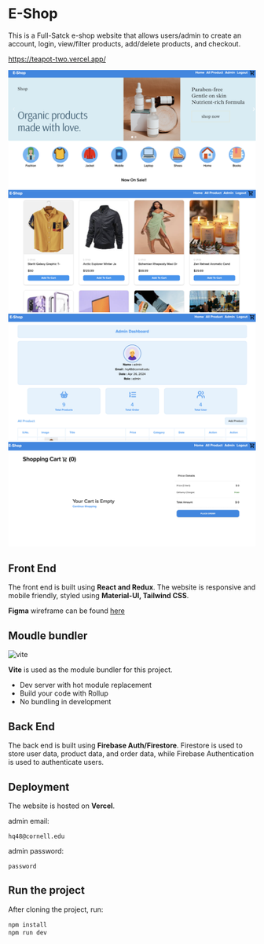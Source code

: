 # E-Shop

This is a Full-Satck e-shop website that allows users/admin to create an account, login, view/filter products, add/delete products, and checkout.

https://teapot-two.vercel.app/

![Home](./public/img/home.png)
![Product](./public/img/product.png)
![Admin](./public/img/admin.png)
![Cart](./public/img/cart.png)

## Front End

The front end is built using **React and Redux**. The website is responsive and mobile friendly, styled using **Material-UI, Tailwind CSS**.

**Figma** wireframe can be found [here](https://www.figma.com/file/CI6a6qwYxDQ1NXVA1IHcND/eshop?type=design&node-id=0-1&mode=design&t=3uNDMWPrgdJWm318-0)

## Moudle bundler

![vite](https://static.vue-js.com/9f2eed30-b143-11eb-85f6-6fac77c0c9b3.png)

**Vite** is used as the module bundler for this project. 

- Dev server with hot module replacement
- Build your code with Rollup
- No bundling in development

## Back End

The back end is built using **Firebase Auth/Firestore**. Firestore is used to store user data, product data, and order data, while Firebase Authentication is used to authenticate users.

## Deployment

The website is hosted on **Vercel**.

admin email:

```
hq48@cornell.edu
```

admin password:

```
password
```

## Run the project

After cloning the project, run:

```
npm install
npm run dev
```
